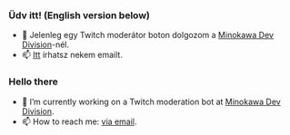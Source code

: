 ### Üdv itt! (English version below)
- 🔭 Jelenleg egy Twitch moderátor boton dolgozom a [Minokawa Dev Division](https://github.com/Minokawa-Dev-Division)-nél.
- 📫 [Itt](mailto:vadavar7@gmail.com) írhatsz nekem emailt.

### Hello there 
- 🔭 I’m currently working on a Twitch moderation bot at [Minokawa Dev Division](https://github.com/Minokawa-Dev-Division).
- 📫 How to reach me: [via email](mailto:vadavar7@gmail.com).
